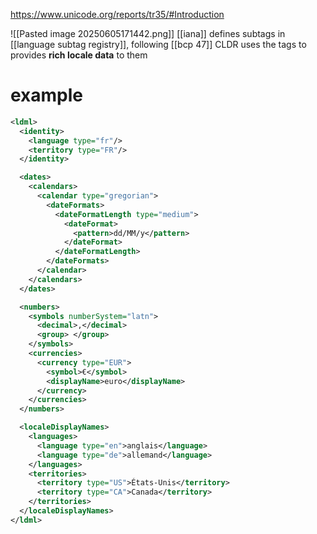 https://www.unicode.org/reports/tr35/#Introduction

![[Pasted image 20250605171442.png]]
[[iana]] defines subtags in [[language subtag registry]], following [[bcp 47]]
CLDR uses the tags to provides **rich locale data** to them

# example
```xml
<ldml>
  <identity>
    <language type="fr"/>
    <territory type="FR"/>
  </identity>

  <dates>
    <calendars>
      <calendar type="gregorian">
        <dateFormats>
          <dateFormatLength type="medium">
            <dateFormat>
              <pattern>dd/MM/y</pattern>
            </dateFormat>
          </dateFormatLength>
        </dateFormats>
      </calendar>
    </calendars>
  </dates>

  <numbers>
    <symbols numberSystem="latn">
      <decimal>,</decimal>
      <group> </group>
    </symbols>
    <currencies>
      <currency type="EUR">
        <symbol>€</symbol>
        <displayName>euro</displayName>
      </currency>
    </currencies>
  </numbers>

  <localeDisplayNames>
    <languages>
      <language type="en">anglais</language>
      <language type="de">allemand</language>
    </languages>
    <territories>
      <territory type="US">États-Unis</territory>
      <territory type="CA">Canada</territory>
    </territories>
  </localeDisplayNames>
</ldml>
```

